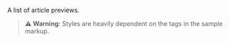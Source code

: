 A list of article previews.

> __⚠️ Warning__: Styles are heavily dependent on the tags in the sample markup.
